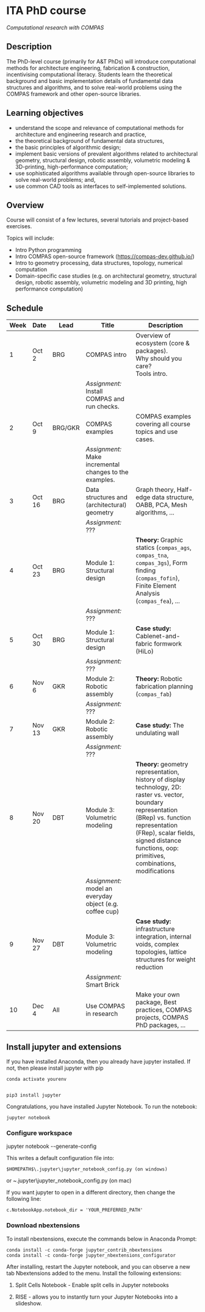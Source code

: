 # ITA PhD course

*Computational research with COMPAS*

## Description

The PhD-level course (primarily for A&T PhDs) will introduce computational methods for architecture engineering, fabrication & construction, incentivising computational literacy. Students learn the theoretical background and basic implementation details of fundamental data structures and algorithms, and to solve real-world problems using the COMPAS framework and other open-source libraries.

## Learning objectives

* understand the scope and relevance of computational methods for architecture and engineering research and practice,
* the theoretical background of fundamental data structures, 
* the basic principles of algorithmic design; 
* implement basic versions of prevalent algorithms related to architectural geometry, structural design, robotic assembly, volumetric modeling & 3D-printing, high-performance computation; 
* use sophisticated algorithms available through open-source libraries to solve real-world problems; and, 
* use common CAD tools as interfaces to self-implemented solutions.

## Overview

Course will consist of a few lectures, several tutorials and project-based exercises.

Topics will include:

* Intro Python programming
* Intro COMPAS open-source framework (https://compas-dev.github.io/) 
* Intro to geometry processing, data structures, topology, numerical computation
* Domain-specific case studies (e.g. on architectural geometry, structural design, robotic assembly, volumetric modeling and 3D printing, high performance computation)

## Schedule

Week | Date | Lead | Title | Description
---- | ---- | ---- | ----- | ---
1 | Oct 2 | BRG | COMPAS intro | Overview of ecosystem (core & packages).<br />Why should you care?<br />Tools intro.
|||| *Assignment:* Install COMPAS and run checks.
2 | Oct 9 | BRG/GKR | COMPAS examples | COMPAS examples covering all course topics and use cases.
|||| *Assignment:* Make incremental changes to the examples.
3 | Oct 16 | BRG | Data structures and (architectural) geometry | Graph theory, Half-edge data structure, OABB, PCA, Mesh algorithms, ...
|||| *Assignment:* ???
4 | Oct 23 | BRG | Module 1: Structural design | **Theory:** Graphic statics (`compas_ags`, `compas_tna`, `compas_3gs`), Form finding (`compas_fofin`), Finite Element Analysis (`compas_fea`), ...
|||| *Assignment:* ???
5 | Oct 30 | BRG | Module 1: Structural design | **Case study:** Cablenet-and-fabric formwork (HiLo)
|||| *Assignment:* ???
6 | Nov 6 | GKR | Module 2: Robotic assembly | **Theory:** Robotic fabrication planning (`compas_fab`)
|||| *Assignment:* ???
7 | Nov 13 | GKR | Module 2: Robotic assembly | **Case study:** The undulating wall
|||| *Assignment:* ???
8 | Nov 20 | DBT | Module 3: Volumetric modeling | **Theory:** geometry representation, history of display technology, 2D: raster vs. vector, boundary representation (BRep) vs. function representation (FRep), scalar fields, signed distance functions, oop: primitives, combinations, modifications
|||| *Assignment:* model an everyday object (e.g. coffee cup)
9 | Nov 27 | DBT | Module 3: Volumetric modeling | **Case study:** infrastructure integration, internal voids, complex topologies, lattice structures for weight reduction
|||| *Assignment:* Smart Brick
10 | Dec 4 | All | Use COMPAS in research | Make your own package, Best practices, COMPAS projects, COMPAS PhD packages, ...

## Install jupyter and extensions

If you have installed Anaconda, then you already have jupyter installed. If not,
then please install jupyter with pip

	conda activate yourenv


	pip3 install jupyter

Congratulations, you have installed Jupyter Notebook. To run the notebook:

	jupyter notebook

### Configure workspace

jupyter notebook --generate-config

This writes a default configuration file into: 
	
	$HOMEPATH$\.jupyter\jupyter_notebook_config.py (on windows)

or
	~\.jupyter\jupyter_notebook_config.py (on mac)

If you want jupyter to open in a different directory, then change the following line:

	c.NotebookApp.notebook_dir = 'YOUR_PREFERRED_PATH'

### Download nbextensions

To install nbextensions, execute the commands below in Anaconda Prompt:

	conda install -c conda-forge jupyter_contrib_nbextensions
	conda install -c conda-forge jupyter_nbextensions_configurator

After installing, restart the Jupyter notebook, and you can observe a new tab Nbextensions added to the menu.
Install the following extensions:

1. Split Cells Notebook - Enable split cells in Jupyter notebooks

2. RISE - allows you to instantly turn your Jupyter Notebooks into a slideshow. 

